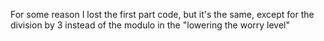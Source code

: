 For some reason I lost the first part code, but it's the same, except for the
division by 3 instead of the modulo in the "lowering the worry level"
